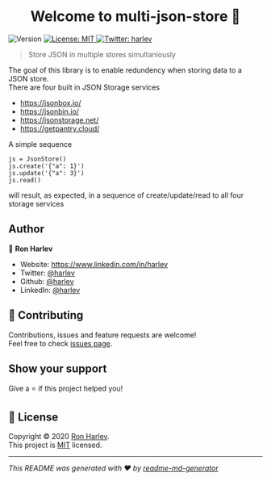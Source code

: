 <h1 align="center">Welcome to multi-json-store 👋</h1>
<p>
  <img alt="Version" src="https://img.shields.io/badge/version-0.1.0-blue.svg?cacheSeconds=2592000" />
  <a href="https://github.com/harlev/multi-json-store/blob/master/LICENSE" target="_blank">
    <img alt="License: MIT" src="https://img.shields.io/badge/License-MIT-yellow.svg" />
  </a>
  <a href="https://twitter.com/harlev" target="_blank">
    <img alt="Twitter: harlev" src="https://img.shields.io/twitter/follow/harlev.svg?style=social" />
  </a>
</p>

> Store JSON in multiple stores simultaniously 

The goal of this library is to enable redundency when storing data to a JSON store.  
There are four built in JSON Storage services
* https://jsonbox.io/
* https://jsonbin.io/
* https://jsonstorage.net/
* https://getpantry.cloud/

A simple sequence
```
js = JsonStore()
js.create('{"a": 1}')
js.update('{"a": 3}')
js.read()
```
will result, as expected, in a sequence of create/update/read to all four storage services

## Author

👤 **Ron Harlev**

* Website: https://www.linkedin.com/in/harlev
* Twitter: [@harlev](https://twitter.com/harlev)
* Github: [@harlev](https://github.com/harlev)
* LinkedIn: [@harlev](https://linkedin.com/in/harlev)

## 🤝 Contributing

Contributions, issues and feature requests are welcome!<br />Feel free to check [issues page](https://github.com/harlev/multi-json-store/issues). 

## Show your support

Give a ⭐️ if this project helped you!

## 📝 License

Copyright © 2020 [Ron Harlev](https://github.com/harlev).<br />
This project is [MIT](https://github.com/harlev/multi-json-store/blob/master/LICENSE) licensed.

***
_This README was generated with ❤️ by [readme-md-generator](https://github.com/kefranabg/readme-md-generator)_
